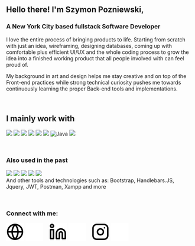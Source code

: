 ## Hello there! I'm Szymon Pozniewski,
### A New York City based fullstack Software Developer

I love the entire process of bringing products to life. Starting from scratch with just an idea, wireframing, designing databases, coming up with comfortable plus efficient UI/UX and the whole coding process to grow the idea into a finished working product that all people involved with can feel proud of.

My background in art and design helps me stay creative and on top of the Front-end practices while strong technical curiosity pushes me towards continuously learning the proper Back-end tools and implementations. 

&nbsp;  

## I mainly work with
<img src="https://img.shields.io/badge/React-20232A?style=for-the-badge&logo=react&logoColor=61DAFB"> <img src="https://img.shields.io/badge/JavaScript-F7DF1E?style=for-the-badge&logo=javascript&logoColor=black"> <img src="https://img.shields.io/badge/Node.js-43853D?style=for-the-badge&logo=node.js&logoColor=white"> <img src="https://img.shields.io/badge/MySQL-005C84?style=for-the-badge&logo=mysql&logoColor=white"> <img src="https://img.shields.io/badge/HTML5-E34F26?style=for-the-badge&logo=html5&logoColor=white"> <img src="https://img.shields.io/badge/CSS3-1572B6?style=for-the-badge&logo=css3&logoColor=white"> ![Java](https://img.shields.io/badge/java-%23ED8B00.svg?style=for-the-badge&logo=java&logoColor=white) <img src="https://img.shields.io/badge/VSCode-0078D4?style=for-the-badge&logo=visual%20studio%20code&logoColor=white">  

&nbsp;  

### Also used in the past
<img src="https://img.shields.io/badge/PHP-777BB4?style=for-the-badge&logo=php&logoColor=white"> <img src="https://img.shields.io/badge/C%2B%2B-00599C?style=for-the-badge&logo=c%2B%2B&logoColor=white"> <img src="https://img.shields.io/badge/Express.js-000000?style=for-the-badge&logo=express&logoColor=white"> <img src="https://img.shields.io/badge/Android_Studio-3DDC84?style=for-the-badge&logo=android-studio&logoColor=white"> <img src="https://img.shields.io/badge/Amazon_AWS-FF9900?style=for-the-badge&logo=amazonaws&logoColor=white">  
And other tools and technologies such as: Bootstrap, Handlebars.JS, Jquery, JWT, Postman, Xampp and more


&nbsp;  

### Connect with me:

[![website](./img/globe-light.svg)](https://shhmon.com#gh-light-mode-only)
[![website](./img/globe-dark.svg)](https://shhmon.com#gh-dark-mode-only)
&nbsp;&nbsp;
[![website](./img/linkedin-light.svg)](https://linkedin.com#gh-light-mode-only)
[![website](./img/linkedin-dark.svg)](https://linkedin.com#gh-dark-mode-only)
&nbsp;&nbsp;
[![website](./img/instagram-light.svg)](https://instagram.com/shh.mon#gh-light-mode-only)
[![website](./img/instagram-dark.svg)](https://instagram.com/shh.mon#gh-dark-mode-only)


[website]: https://shhmon.com
[instagram]: https://instagram.com/shh.mon
[linkedin]: https://linkedin.com

